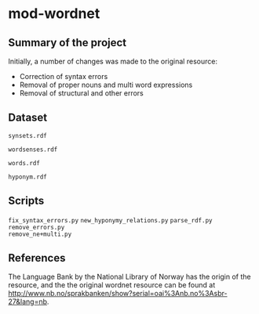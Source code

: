 # mod-wordnet

## Summary of the project
Initially, a number of changes was made to the original resource:
- Correction of syntax errors
- Removal of proper nouns and multi word expressions
- Removal of structural and other errors

## Dataset
`synsets.rdf`

`wordsenses.rdf`

`words.rdf`

`hyponym.rdf`

## Scripts
`fix_syntax_errors.py`
`new_hyponymy_relations.py`	
`parse_rdf.py`	
`remove_errors.py`	
`remove_ne+multi.py`

## References
The Language Bank by the National Library of Norway has the origin of the resource, and the 
the original wordnet resource can be found at http://www.nb.no/sprakbanken/show?serial=oai%3Anb.no%3Asbr-27&lang=nb.
